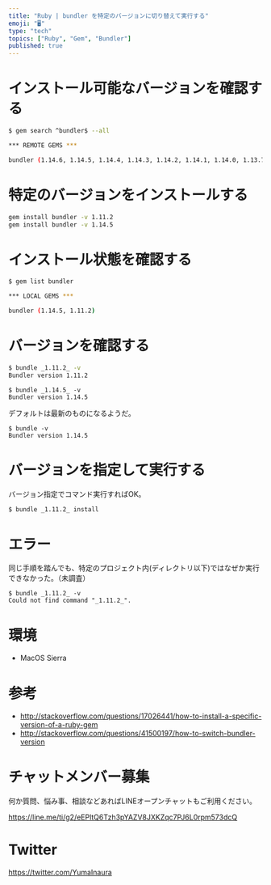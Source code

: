 ```yaml
---
title: "Ruby | bundler を特定のバージョンに切り替えて実行する"
emoji: "🖥"
type: "tech"
topics: ["Ruby", "Gem", "Bundler"]
published: true
---
```


# インストール可能なバージョンを確認する

```bash
$ gem search ^bundler$ --all

*** REMOTE GEMS ***

bundler (1.14.6, 1.14.5, 1.14.4, 1.14.3, 1.14.2, 1.14.1, 1.14.0, 1.13.7, 1.13.6, 1.13.5, 1.13.4, 1.13.3, 1.13.2, 1.13.1, 1.13.0, 1.12.6, 1.12.5, 1.12.4, 1.12.3, 1.12.2, 1.12.1, 1.12.0, 1.11.2, 1.11.1, 1.11.0, 1.10.6, 1.10.5, 1.10.4, 1.10.3, 1.10.2, 1.10.1, 1.10.0, 1.9.10, 1.9.9, 1.9.8, 1.9.7, 1.9.6, 1.9.5, 1.9.4, 1.9.3, 1.9.2, 1.9.1, 1.9.0, 1.8.9, 1.8.8, 1.8.7, 1.8.6, 1.8.5, 1.8.4, 1.8.3, 1.8.2, 1.8.1, 1.8.0, 1.7.15, 1.7.14, 1.7.13, 1.7.12, 1.7.11, 1.7.10, 1.7.9, 1.7.8, 1.7.7, 1.7.6, 1.7.5, 1.7.4, 1.7.3, 1.7.2, 1.7.1, 1.7.0, 1.6.9, 1.6.8, 1.6.7, 1.6.6, 1.6.5, 1.6.4, 1.6.3, 1.6.2, 1.6.1, 1.6.0, 1.5.3, 1.5.2, 1.5.1, 1.5.0, 1.3.6, 1.3.5, 1.3.4, 1.3.3, 1.3.2, 1.3.1, 1.3.0, 1.2.5, 1.2.4, 1.2.3, 1.2.2, 1.2.1, 1.2.0, 1.1.5, 1.1.4, 1.1.3, 1.1.2, 1.1.1, 1.1.0, 1.0.22, 1.0.21, 1.0.20, 1.0.18, 1.0.17, 1.0.15, 1.0.14, 1.0.13, 1.0.12, 1.0.11, 1.0.10, 1.0.9, 1.0.7, 1.0.5, 1.0.3, 1.0.2, 1.0.0, 0.9.26, 0.9.25, 0.9.24, 0.9.23, 0.9.22, 0.9.21, 0.9.20, 0.9.19, 0.9.18, 0.9.17, 0.9.16, 0.9.15, 0.9.14, 0.9.13, 0.9.12, 0.9.11, 0.9.10, 0.9.9, 0.9.8, 0.9.7, 0.9.6, 0.9.5, 0.9.4, 0.9.3, 0.9.2, 0.9.1, 0.9.0, 0.8.1, 0.8.0, 0.7.2, 0.7.1, 0.7.0, 0.6.0, 0.5.0, 0.4.1, 0.4.0, 0.3.1, 0.3.0)
```

# 特定のバージョンをインストールする

```bash
gem install bundler -v 1.11.2
gem install bundler -v 1.14.5
```

# インストール状態を確認する

```bash
$ gem list bundler

*** LOCAL GEMS ***

bundler (1.14.5, 1.11.2)
```


# バージョンを確認する


```bash
$ bundle _1.11.2_ -v 
Bundler version 1.11.2
```

```
$ bundle _1.14.5_ -v 
Bundler version 1.14.5
```

デフォルトは最新のものになるようだ。

```
$ bundle -v
Bundler version 1.14.5
```


# バージョンを指定して実行する

バージョン指定でコマンド実行すればOK。

```bash
$ bundle _1.11.2_ install
```

# エラー

同じ手順を踏んでも、特定のプロジェクト内(ディレクトリ以下)ではなぜか実行できなかった。（未調査）

```
$ bundle _1.11.2_ -v
Could not find command "_1.11.2_".
```

# 環境

- MacOS Sierra

# 参考

- http://stackoverflow.com/questions/17026441/how-to-install-a-specific-version-of-a-ruby-gem
- http://stackoverflow.com/questions/41500197/how-to-switch-bundler-version








<!-- Update From Qiita API -->

# チャットメンバー募集


何か質問、悩み事、相談などあればLINEオープンチャットもご利用ください。

https://line.me/ti/g2/eEPltQ6Tzh3pYAZV8JXKZqc7PJ6L0rpm573dcQ





# Twitter


https://twitter.com/YumaInaura


<!-- Update From Qiita API -->


